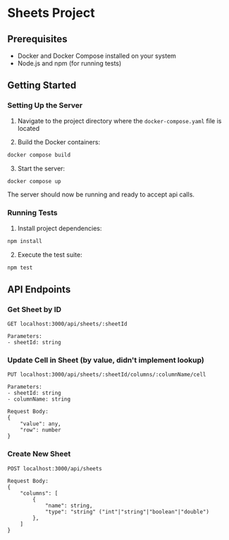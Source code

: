 # Sheets Project

## Prerequisites
- Docker and Docker Compose installed on your system
- Node.js and npm (for running tests)

## Getting Started

### Setting Up the Server

1. Navigate to the project directory where the `docker-compose.yaml` file is located

2. Build the Docker containers:
```bash
docker compose build
```

3. Start the server:
```bash
docker compose up
```

The server should now be running and ready to accept api calls.

### Running Tests

1. Install project dependencies:
```bash
npm install
```

2. Execute the test suite:
```bash
npm test
```

## API Endpoints

### Get Sheet by ID
```
GET localhost:3000/api/sheets/:sheetId

Parameters:
- sheetId: string

```

### Update Cell in Sheet (by value, didn't implement lookup)
```
PUT localhost:3000/api/sheets/:sheetId/columns/:columnName/cell

Parameters:
- sheetId: string
- columnName: string

Request Body:
{
    "value": any,
    "row": number
}

```

### Create New Sheet
```
POST localhost:3000/api/sheets

Request Body:
{
    "columns": [
        {
            "name": string,
            "type": "string" ("int"|"string"|"boolean"|"double")
        },
    ]
}

```